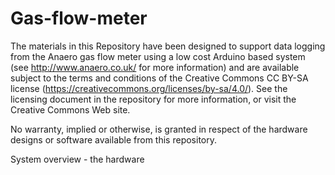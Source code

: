 # Gas-flow-meter

The materials in this Repository have been designed to support data logging from the Anaero gas flow meter using a low cost Arduino based system (see http://www.anaero.co.uk/ for more information) and are available subject to the terms and conditions of the Creative Commons CC BY-SA license
(https://creativecommons.org/licenses/by-sa/4.0/). See the licensing document in the repository for more information, or visit the Creative Commons Web site.

No warranty, implied or otherwise, is granted in respect of the hardware designs or software available from this repository.

System overview - the hardware






